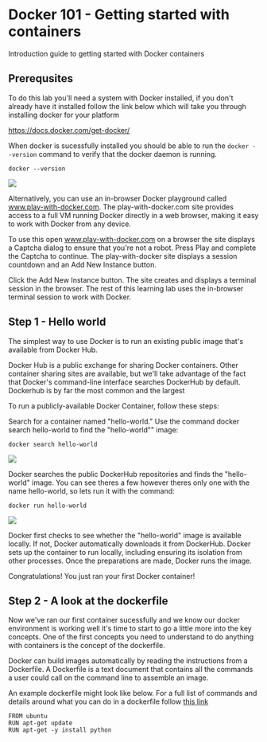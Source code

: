 # Docker 101 - Getting started with containers

Introduction guide to getting started with Docker containers


## Prerequsites

To do this lab you'll need a system with Docker installed, if you don't already have it installed follow the link below which will take you through installing docker for your platform

https://docs.docker.com/get-docker/

When docker is sucessfully installed you should be able to run the ```docker --version``` command to verify that the docker daemon is running.

```
docker --version
```

![](https://github.com/sttrayno/Docker-101/blob/master/images/docker-v.gif?raw=true)


Alternatively, you can use an in-browser Docker playground called www.play-with-docker.com. The play-with-docker.com site provides access to a full VM running Docker directly in a web browser, making it easy to work with Docker from any device.

To use this open www.play-with-docker.com on a browser the site displays a Captcha dialog to ensure that you're not a robot. Press Play and complete the Captcha to continue. The play-with-docker site displays a session countdown and an Add New Instance button. 

Click the Add New Instance button. The site creates and displays a terminal session in the browser. The rest of this learning lab uses the in-browser terminal session to work with Docker.

## Step 1 - Hello world

The simplest way to use Docker is to run an existing public image that's available from Docker Hub.

Docker Hub is a public exchange for sharing Docker containers. Other container sharing sites are available, but we'll take advantage of the fact that Docker's command-line interface searches DockerHub by default. Dockerhub is by far the most common and the largest

To run a publicly-available Docker Container, follow these steps:

Search for a container named "hello-world." Use the command docker search hello-world to find the "hello-world"" image:

```
docker search hello-world
```

![](https://github.com/sttrayno/Docker-101/blob/master/images/hello-world.gif?raw=true)

Docker searches the public DockerHub repositories and finds the "hello-world" image. You can see theres a few however theres only one with the name hello-world, so lets run it with the command:

```
docker run hello-world
```

![](https://github.com/sttrayno/Docker-101/blob/master/images/run-hello-world.gif?raw=true)


Docker first checks to see whether the "hello-world" image is available locally. If not, Docker automatically downloads it from DockerHub. Docker sets up the container to run locally, including ensuring its isolation from other processes. Once the preparations are made, Docker runs the image.

Congratulations! You just ran your first Docker container!

## Step 2 -  A look at the dockerfile

Now we've ran our first container sucessfully and we know our docker environment is working well it's time to start to go a little more into the key concepts. One of the first concepts you need to understand to do anything with containers is the concept of the dockerfile.

Docker can build images automatically by reading the instructions from a Dockerfile. A Dockerfile is a text document that contains all the commands a user could call on the command line to assemble an image.

An example dockerfile might look like below. For a full list of commands and details around what you can do in a dockerfile follow [this link](https://docs.docker.com/engine/reference/builder/)

```
FROM ubuntu
RUN apt-get update
RUN apt-get -y install python
````


